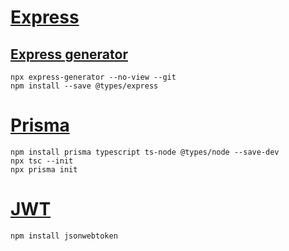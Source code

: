 # [Express](https://expressjs.com/)

## [Express generator](https://expressjs.com/en/starter/generator.html)

```
npx express-generator --no-view --git
npm install --save @types/express
```

# [Prisma](https://www.prisma.io/)

```
npm install prisma typescript ts-node @types/node --save-dev
npx tsc --init
npx prisma init
```

# [JWT](https://jwt.io/)

```
npm install jsonwebtoken
```
